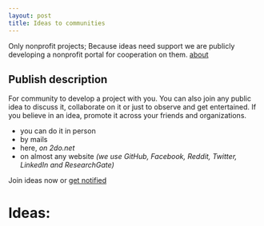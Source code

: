 ```yaml
---
layout: post
title: Ideas to communities
---
```


Only nonprofit projects;
Because ideas need support we are publicly developing a nonprofit portal for cooperation on them. [about](/about)

## Publish description
For community to develop a project with you. You can also join any public idea to discuss it, collaborate on it or just to observe and get entertained. If you believe in an idea, promote it across your friends and organizations.
 * you can do it in person
 * by mails
 * here, *on 2do.net* 
 * on almost any website *(we use GitHub, Facebook, Reddit, Twitter, LinkedIn and ResearchGate)*

Join ideas now or [get notified](www.2do.net)

# Ideas:
